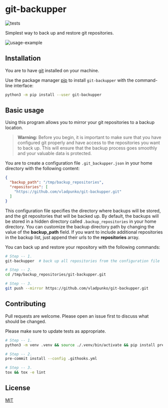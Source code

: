 # git-backupper

![tests](https://github.com/vladpunko/git-backupper/actions/workflows/tests.yml/badge.svg)

Simplest way to back up and restore git repositories.

![usage-example](https://raw.githubusercontent.com/vladpunko/git-backupper/master/git-backupper.gif)

## Installation

You are to have [git](https://git-scm.com) installed on your machine.

Use the package manager [pip](https://pip.pypa.io/en/stable) to install `git-backupper` with the command-line interface:

```bash
python3 -m pip install --user git-backupper
```

## Basic usage

Using this program allows you to mirror your git repositories to a backup location.

> **Warning:**
> Before you begin, it is important to make sure that you have configured git properly and have access to the repositories you want to back up.
> This will ensure that the backup process goes smoothly and your valuable data is protected.

You are to create a configuration file `.git_backupper.json` in your home directory with the following content:

```json
{
  "backup_path": "/tmp/backup_repositories",
  "repositories": [
    "https://github.com/vladpunko/git-backupper.git"
  ]
}
```

This configuration file specifies the directory where backups will be stored, and the git repositories that will be backed up.
By default, the backups will be stored in a hidden directory called `.backup_repositories` in your home directory.
You can customize the backup directory path by changing the value of the **backup_path** field.
If you want to include additional repositories in the backup list, just append their urls to the **repositories** array.

You can back up and restore your repository with the following commands:

```bash
# Step -- 1.
git-backupper  # back up all repositories from the configuration file

# Step -- 2.
cd /tmp/backup_repositories/git-backupper.git

# Step -- 3.
git push --mirror https://github.com/vladpunko/git-backupper.git
```

## Contributing

Pull requests are welcome.
Please open an issue first to discuss what should be changed.

Please make sure to update tests as appropriate.

```bash
# Step -- 1.
python3 -m venv .venv && source ./.venv/bin/activate && pip install pre-commit tox

# Step -- 2.
pre-commit install --config .githooks.yml

# Step -- 3.
tox && tox -e lint
```

## License

[MIT](https://choosealicense.com/licenses/mit)
